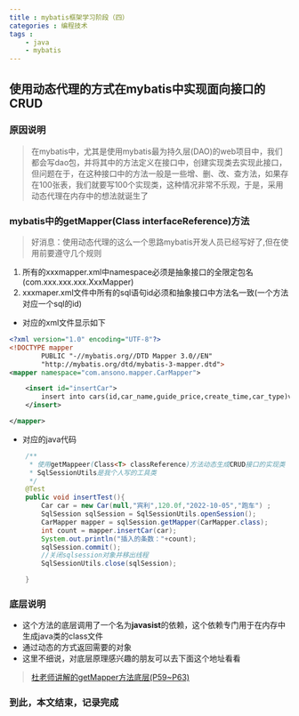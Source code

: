 ```yaml
---
title : mybatis框架学习阶段（四）
categories : 编程技术
tags : 
    - java
    - mybatis
---
```

## 使用动态代理的方式在mybatis中实现面向接口的CRUD
### 原因说明
>在mybatis中，尤其是使用mybatis最为持久层(DAO)的web项目中，我们都会写dao包，并将其中的方法定义在接口中，创建实现类去实现此接口，但问题在于，在这种接口中的方法一般是一些增、删、改、查方法，如果存在100张表，我们就要写100个实现类，这种情况非常不乐观，于是，采用动态代理在内存中的想法就诞生了
>
### mybatis中的getMapper(Class<T> interfaceReference)方法
>好消息：使用动态代理的这么一个思路mybatis开发人员已经写好了,但在使用前要遵守几个规则
>
1. 所有的xxxmapper.xml中namespace必须是抽象接口的全限定包名(com.xxx.xxx.xxx.XxxMapper)
2. xxxmaper.xml文件中所有的sql语句id必须和抽象接口中方法名一致(一个方法对应一个sql的id)

- 对应的xml文件显示如下
```xml
<?xml version="1.0" encoding="UTF-8"?>
<!DOCTYPE mapper
        PUBLIC "-//mybatis.org//DTD Mapper 3.0//EN"
        "http://mybatis.org/dtd/mybatis-3-mapper.dtd">
<mapper namespace="com.ansono.mapper.CarMapper">

    <insert id="insertCar">
        insert into cars(id,car_name,guide_price,create_time,car_type)values(null,#{carName},#{guidePrice},#{createTime},#{carType})
    </insert>

</mapper>
```
- 对应的java代码
```java
    /**
     * 使用getMappeer(Class<T> classReference)方法动态生成CRUD接口的实现类
     * SqlSessionUtils是我个人写的工具类
     */
    @Test
    public void insertTest(){
        Car car = new Car(null,"宾利",120.0f,"2022-10-05","跑车") ;
        SqlSession sqlSession = SqlSessionUtils.openSession();
        CarMapper mapper = sqlSession.getMapper(CarMapper.class);
        int count = mapper.insertCar(car);
        System.out.println("插入的条数："+count);
        sqlSession.commit();
        //关闭sqlsession对象并移出线程
        SqlSessionUtils.close(sqlSession);

    }
```
### 底层说明
- 这个方法的底层调用了一个名为**javasist**的依赖，这个依赖专门用于在内存中生成java类的class文件
- 通过动态的方式返回需要的对象
- 这里不细说，对底层原理感兴趣的朋友可以去下面这个地址看看
>[杜老师讲解的getMapper方法底层(P59~P63)](https://www.bilibili.com/video/BV1JP4y1Z73S?p=59&vd_source=50b5bb84d5e362aa0560dd53c66fc3f8)
>
### 到此，本文结束，记录完成

